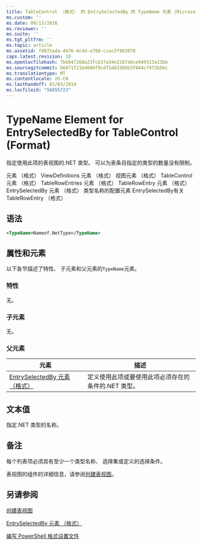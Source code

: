```yaml
---
title: TableControl （格式） 的 EntrySelectedBy 的 TypeName 元素 |Microsoft Docs
ms.custom: ''
ms.date: 09/13/2016
ms.reviewer: ''
ms.suite: ''
ms.tgt_pltfrm: ''
ms.topic: article
ms.assetid: fd872ada-d476-4c4d-a788-ccac3f983070
caps.latest.revision: 10
ms.openlocfilehash: 7bbb47268a23fcb37a34e2287a6ce949313a13bb
ms.sourcegitcommit: b6871f21bd666f9cd71dd336bb3f844cf472b56c
ms.translationtype: MT
ms.contentlocale: zh-CN
ms.lasthandoff: 02/03/2019
ms.locfileid: "56855723"
---
```

# <a name="typename-element-for-entryselectedby-for-tablecontrol-format"></a>TypeName Element for EntrySelectedBy for TableControl (Format)

指定使用此项的表视图的.NET 类型。 可以为表条目指定的类型的数量没有限制。

元素 （格式） ViewDefinitions 元素 （格式） 视图元素 （格式） TableControl 元素 （格式） TableRowEntries 元素 （格式） TableRowEntry 元素 （格式） EntrySelectedBy 元素 （格式） 类型名称的配置元素 EntrySelectedBy有关 TableRowEntry （格式）

## <a name="syntax"></a>语法

```xml
<TypeName>Nameof.NetType</TypeName>
```

## <a name="attributes-and-elements"></a>属性和元素

以下各节描述了特性、 子元素和父元素的`TypeName`元素。

### <a name="attributes"></a>特性

无。

### <a name="child-elements"></a>子元素

无。

### <a name="parent-elements"></a>父元素

|元素|描述|
|-------------|-----------------|
|[EntrySelectedBy 元素 （格式）](./entryselectedby-element-for-tablerowentry-for-tablecontrol-format.md)|定义使用此项或要使用此项必须存在的条件的.NET 类型。|

## <a name="text-value"></a>文本值

指定.NET 类型的名称。

## <a name="remarks"></a>备注

每个列表项必须具有至少一个类型名称、 选择集或定义的选择条件。

表视图的组件的详细信息，请参阅[创建表视图](./creating-a-table-view.md)。

## <a name="see-also"></a>另请参阅

[创建表视图](./creating-a-table-view.md)

[EntrySelectedBy 元素 （格式）](./entryselectedby-element-for-tablerowentry-for-tablecontrol-format.md)

[编写 PowerShell 格式设置文件](./writing-a-powershell-formatting-file.md)
